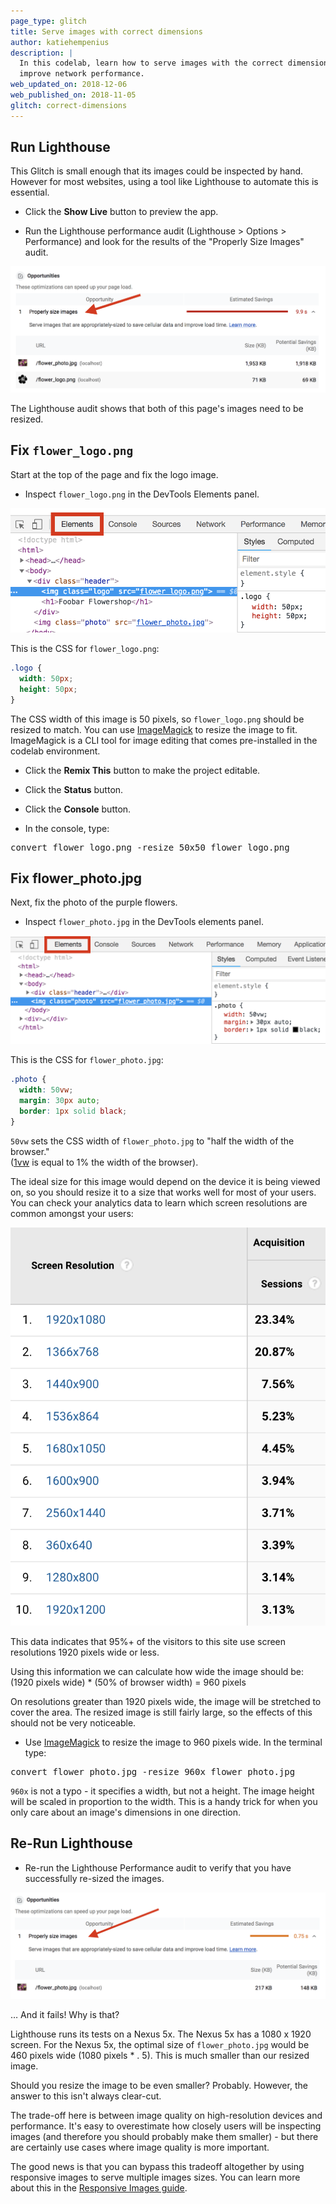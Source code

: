 ```yaml
---
page_type: glitch
title: Serve images with correct dimensions
author: katiehempenius
description: |
  In this codelab, learn how to serve images with the correct dimensions to
  improve network performance.
web_updated_on: 2018-12-06
web_published_on: 2018-11-05
glitch: correct-dimensions
---
```


## Run Lighthouse

This Glitch is small enough that its images could be inspected by hand. However
for most websites, using a tool like Lighthouse to automate this is essential.

- Click the **Show Live** button to preview the app.

<web-screenshot type="show-live"></web-screenshot>

- Run the Lighthouse performance audit (Lighthouse > Options > Performance) and
look for the results of the "Properly Size Images" audit.

<img class="screenshot" src="./notfixed-properly-size-images.png" alt="The
properly size images audit failing in Lighthouse.">

The Lighthouse audit shows that both of this page's images need to be resized.

## Fix `flower_logo.png`

Start at the top of the page and fix the logo image.

- Inspect `flower_logo.png` in the DevTools Elements panel.

<img class="screenshot" src="./elements-panel-logo.png" alt="The DevTools
elements panel">

This is the CSS for `flower_logo.png`:

```css
.logo {
  width: 50px;
  height: 50px;
}
```

The CSS width of this image is 50 pixels, so `flower_logo.png` should be resized
to match. You can use [ImageMagick](https://www.imagemagick.org) to resize the
image to fit. ImageMagick is a CLI tool for image editing that comes
pre-installed in the codelab environment.

- Click the **Remix This** button to make the project editable.

<web-screenshot type="remix"></web-screenshot>

- Click the **Status** button.

<web-screenshot type="status"></web-screenshot>

- Click the **Console** button.

<web-screenshot type="console"></web-screenshot>

- In the console, type:

<pre class="devsite-terminal devsite-click-to-copy">
convert flower_logo.png -resize 50x50 flower_logo.png
</pre>

## Fix flower_photo.jpg

Next, fix the photo of the purple flowers.

- Inspect `flower_photo.jpg` in the DevTools elements panel.

<img class="screenshot" src="./elements-panel-photo.png" alt="The DevTools
elements panel">

This is the CSS for `flower_photo.jpg`:

```css
.photo {
  width: 50vw;
  margin: 30px auto;
  border: 1px solid black;
}
```

`50vw` sets the CSS width of `flower_photo.jpg` to "half the width of
the browser."  
([1vw](https://developer.mozilla.org/en-US/docs/Learn/CSS/Introduction_to_CSS/Values_and_units)
is equal to 1% the width of the browser).

The ideal size for this image would depend on the device it is being viewed on,
so you should resize it to a size that works well for most of your users. You
can check your analytics data to learn which screen resolutions are common
amongst your users:

<img class="screenshot" src="./screen-resolution.png" alt="Google analytics of
screen resolutions.">

This data indicates that 95%+ of the visitors to this site use screen
resolutions 1920 pixels wide or less.

Using this information we can calculate how wide the image should be:  
(1920 pixels wide) * (50% of browser width) = 960 pixels

On resolutions greater than 1920 pixels wide, the image will be stretched to
cover the area. The resized image is still fairly large, so the effects of this
should not be very noticeable.

- Use [ImageMagick](https://www.imagemagick.org) to resize the image to 960
pixels wide. In the terminal type:

<pre class="devsite-terminal devsite-click-to-copy">
convert flower_photo.jpg -resize 960x flower_photo.jpg
</pre>

<div class="aside note">
<code>960x</code> is not a typo - it specifies a width, but not a height. The
image height will be scaled in proportion to the width. This is a handy trick
for when you only care about an image's dimensions in one direction.
</div>

## Re-Run Lighthouse

- Re-run the Lighthouse Performance audit to verify that you have successfully
re-sized the images.

<img class="screenshot" src="./fixed-properly-size-images.png" alt="Lighthouse
properly size images audit.">

… And it fails! Why is that?

Lighthouse runs its tests on a Nexus 5x. The Nexus 5x has a 1080 x 1920 screen.
For the Nexus 5x, the optimal size of `flower_photo.jpg` would be 460 pixels
wide (1080 pixels * . 5). This is much smaller than our resized image.

Should you resize the image to be even smaller? Probably. However, the answer to
this isn't always clear-cut. 

The trade-off here is between image quality on high-resolution devices and
performance. It's easy to overestimate how closely users will be inspecting
images (and therefore you should probably make them smaller) - but there are
certainly use cases where image quality is more important.

The good news is that you can bypass this tradeoff altogether by using
responsive images to serve multiple images sizes. You can learn more about this
in the [Responsive Images guide](/fast/serve-responsive-images).
